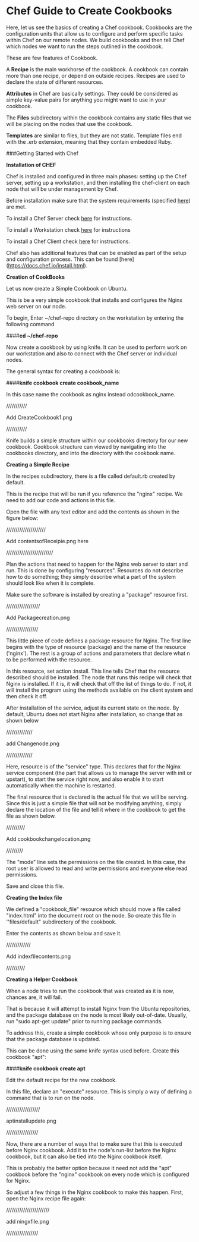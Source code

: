 # Chef Guide to Create Cookbooks

Here, let us see the basics of creating a Chef cookbook. Cookbooks are the configuration units that allow us to configure and perform specific tasks within Chef on our remote nodes. We build cookbooks and then tell Chef which nodes we want to run the steps outlined in the cookbook.

These are few features of Cookbook.

A **Recipe** is the main workhorse of the cookbook. A cookbook can contain more than one recipe, or depend on outside recipes. Recipes are used to declare the state of different resources.

**Attributes** in Chef are basically settings. They could be considered as simple key-value pairs for anything you might want to use in your cookbook.

The **Files** subdirectory within the cookbook contains any static files that we will be placing on the nodes that use the cookbook.

**Templates** are similar to files, but they are not static. Template files end with the .erb extension, meaning that they contain embedded Ruby.

###Getting Started with Chef 

**Installation of CHEF**

Chef is installed and configured in three main phases: setting up the Chef server, setting up a workstation, and then installing the chef-client on each node that will be under management by Chef.

Before installation make sure that the system requirements (specified [here](https://docs.chef.io/chef_system_requirements.html)) are met.

To install a Chef Server check [here](https://docs.chef.io/install_server.html) for instructions.

To install a Workstation check [here](https://docs.chef.io/install_dk.html) for instructions

To install a Chef Client check [here](https://docs.chef.io/install_bootstrap.html) for instructions.

Chef also has additional features that can be enabled as part of the setup and configuration process. This can be found [here] (https://docs.chef.io/install.html).

**Creation of CookBooks**

Let us now create a Simple Cookbook on Ubuntu.

This is be a very simple cookbook that installs and configures the Nginx web server on our node.

To begin, Enter ~/chef-repo directory on the workstation by entering the following command
  
####**cd ~/chef-repo**

Now create a cookbook by using knife. It can be used to perform work on our workstation and also to connect with the Chef server or individual nodes.

The general syntax for creating a cookbook is:

####**knife cookbook create cookbook_name**

In this case name the cookbook as nginx instead odcookbook_name.

///////////

Add CreateCookbook1.png

///////////


Knife builds a simple structure within our cookbooks directory for our new cookbook. Cookbook structure can viewed by navigating into the cookbooks directory, and into the directory with the cookbook name.

**Creating a Simple Recipe**

In the recipes subdirectory, there is a file called default.rb created by default.

This is the recipe that will be run if you reference the "nginx" recipe. We need to add our code and actions in this file.

Open the file with any text editor and add the contents as shown in the figure below:

/////////////////////

Add contentsofReceipie.png here

/////////////////////////

Plan the actions that need to happen for the Nginx web server to start and run. This is done by configuring "resources". Resources do not describe how to do something; they simply describe what a part of the system should look like when it is complete.

Make sure the software is installed by creating a "package" resource first.

//////////////////

Add Packagecreation.png

/////////////////

This little piece of code defines a package resource for Nginx. The first line begins with the type of resource (package) and the name of the resource ('nginx'). The rest is a group of actions and parameters that declare what n to be performed with the resource.

In this resource, set action :install. This line tells Chef that the resource described should be installed. The node that runs this recipe will check that Nginx is installed. If it is, it will check that off the list of things to do. If not, it will install the program using the methods available on the client system and then check it off.

After installation of the service, adjust its current state on the node. By default, Ubuntu does not start Nginx after installation, so change that as shown below

//////////////

add Changenode.png

//////////////

Here, resource is of the "service" type. This declares that for the Nginx service component (the part that allows us to manage the server with init or upstart), to start the service right now, and also enable it to start automatically when the machine is restarted.

The final resource that is declared is the actual file that we will be serving. Since this is just a simple file that will not be modifying anything, simply declare the location of the file and tell it where in the cookbook to get the file as shown below.

//////////

Add cookbookchangelocation.png


/////////


The "mode" line sets the permissions on the file created. In this case, the root user is allowed to read and write permissions and everyone else read permissions.

Save and close this file.

**Creating the Index file**

We defined a "cookbook_file" resource which should move a file called "index.html" into the document root on the node. So create this file in ''files/default" subdirectory of the cookbook.

Enter the contents as shown below and save it.

/////////////

Add indexfilecontents.png

//////////



**Creating a Helper Cookbook**

When a node tries to run the cookbook that was created as it is now, chances are, it will fail.

That is because it will attempt to install Nginx from the Ubuntu repositories, and the package database on the node is most likely out-of-date. Usually, run "sudo apt-get update" prior to running package commands.

To address this, create a simple cookbook whose only purpose is to ensure that the package database is updated.

This can be done using the same knife syntax  used before. Create this cookbook "apt":

####**knife cookbook create apt**

Edit the default recipe for the new cookbook.

In this file, declare an "execute" resource. This is simply a way of defining a command that is to run on the node.

//////////////////

aptinstallupdate.png

/////////////////

Now, there are a number of ways that to make sure that this is executed before Nginx cookbook. Add it to the node's run-list before the Nginx cookbook, but it can also be tied into the Nginx cookbook itself.

This is probably the better option because it need not add the "apt" cookbook before the "nginx" cookbook on every node which is configured for Nginx.

So adjust a few things in the Nginx cookbook to make this happen. First, open the Nginx recipe file again:

///////////////////////

add ningxfile.png

/////////////////
